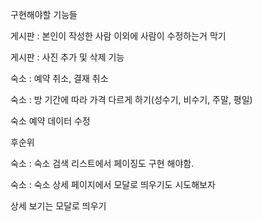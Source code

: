 구현해야할 기능들

게시판 : 본인이 작성한 사람 이외에 사람이 수정하는거 막기

게시판 : 사진 추가 및 삭제 기능


숙소 : 예약 취소, 결재 취소

숙소 : 방 기간에 따라 가격 다르게 하기(성수기, 비수기, 주말, 평일)

숙소 예약 데이터 수정


후순위

숙소 : 숙소 검색 리스트에서 페이징도 구현 해야함.

숙소 : 숙소 상세 페이지에서 모달로 띄우기도 시도해보자

상세 보기는 모달로 띄우기


